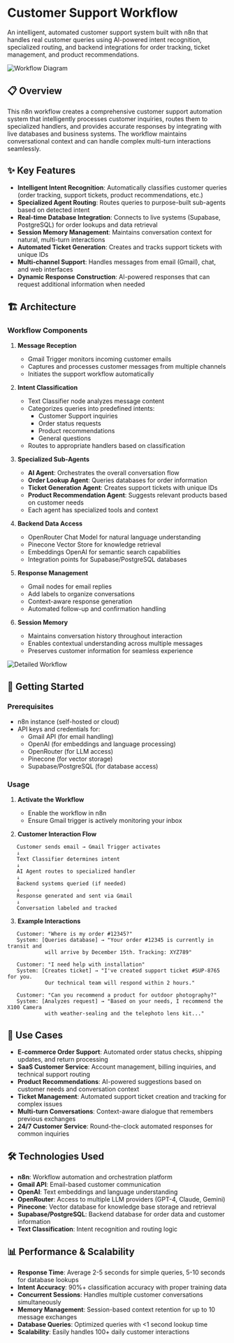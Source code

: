 # Customer Support Workflow

An intelligent, automated customer support system built with n8n that handles real customer queries using AI-powered intent recognition, specialized routing, and backend integrations for order tracking, ticket management, and product recommendations.

![Workflow Diagram](./screenshots/workflow-diagram.png)

## 📋 Overview

This n8n workflow creates a comprehensive customer support automation system that intelligently processes customer inquiries, routes them to specialized handlers, and provides accurate responses by integrating with live databases and business systems. The workflow maintains conversational context and can handle complex multi-turn interactions seamlessly.

## ✨ Key Features

- **Intelligent Intent Recognition**: Automatically classifies customer queries (order tracking, support tickets, product recommendations, etc.)
- **Specialized Agent Routing**: Routes queries to purpose-built sub-agents based on detected intent
- **Real-time Database Integration**: Connects to live systems (Supabase, PostgreSQL) for order lookups and data retrieval
- **Session Memory Management**: Maintains conversation context for natural, multi-turn interactions
- **Automated Ticket Generation**: Creates and tracks support tickets with unique IDs
- **Multi-channel Support**: Handles messages from email (Gmail), chat, and web interfaces
- **Dynamic Response Construction**: AI-powered responses that can request additional information when needed

## 🏗️ Architecture

### Workflow Components

1. **Message Reception**
   - Gmail Trigger monitors incoming customer emails
   - Captures and processes customer messages from multiple channels
   - Initiates the support workflow automatically

2. **Intent Classification**
   - Text Classifier node analyzes message content
   - Categorizes queries into predefined intents:
     - Customer Support inquiries
     - Order status requests
     - Product recommendations
     - General questions
   - Routes to appropriate handlers based on classification

3. **Specialized Sub-Agents**
   - **AI Agent**: Orchestrates the overall conversation flow
   - **Order Lookup Agent**: Queries databases for order information
   - **Ticket Generation Agent**: Creates support tickets with unique IDs
   - **Product Recommendation Agent**: Suggests relevant products based on customer needs
   - Each agent has specialized tools and context

4. **Backend Data Access**
   - OpenRouter Chat Model for natural language understanding
   - Pinecone Vector Store for knowledge retrieval
   - Embeddings OpenAI for semantic search capabilities
   - Integration points for Supabase/PostgreSQL databases

5. **Response Management**
   - Gmail nodes for email replies
   - Add labels to organize conversations
   - Context-aware response generation
   - Automated follow-up and confirmation handling

6. **Session Memory**
   - Maintains conversation history throughout interaction
   - Enables contextual understanding across multiple messages
   - Preserves customer information for seamless experience

![Detailed Workflow](./screenshots/workflow-detailed.png)

## 🚀 Getting Started

### Prerequisites

- n8n instance (self-hosted or cloud)
- API keys and credentials for:
  - Gmail API (for email handling)
  - OpenAI (for embeddings and language processing)
  - OpenRouter (for LLM access)
  - Pinecone (for vector storage)
  - Supabase/PostgreSQL (for database access)


### Usage

1. **Activate the Workflow**
   - Enable the workflow in n8n
   - Ensure Gmail trigger is actively monitoring your inbox

2. **Customer Interaction Flow**
```
   Customer sends email → Gmail Trigger activates
   ↓
   Text Classifier determines intent
   ↓
   AI Agent routes to specialized handler
   ↓
   Backend systems queried (if needed)
   ↓
   Response generated and sent via Gmail
   ↓
   Conversation labeled and tracked
```

3. **Example Interactions**
```
   Customer: "Where is my order #12345?"
   System: [Queries database] → "Your order #12345 is currently in transit and 
            will arrive by December 15th. Tracking: XYZ789"

   Customer: "I need help with installation"
   System: [Creates ticket] → "I've created support ticket #SUP-8765 for you. 
            Our technical team will respond within 2 hours."

   Customer: "Can you recommend a product for outdoor photography?"
   System: [Analyzes request] → "Based on your needs, I recommend the X100 Camera 
            with weather-sealing and the telephoto lens kit..."
```

## 🎯 Use Cases

- **E-commerce Order Support**: Automated order status checks, shipping updates, and return processing
- **SaaS Customer Service**: Account management, billing inquiries, and technical support routing
- **Product Recommendations**: AI-powered suggestions based on customer needs and conversation context
- **Ticket Management**: Automated support ticket creation and tracking for complex issues
- **Multi-turn Conversations**: Context-aware dialogue that remembers previous exchanges
- **24/7 Customer Service**: Round-the-clock automated responses for common inquiries

## 🛠️ Technologies Used

- **n8n**: Workflow automation and orchestration platform
- **Gmail API**: Email-based customer communication
- **OpenAI**: Text embeddings and language understanding
- **OpenRouter**: Access to multiple LLM providers (GPT-4, Claude, Gemini)
- **Pinecone**: Vector database for knowledge base storage and retrieval
- **Supabase/PostgreSQL**: Backend database for order data and customer information
- **Text Classification**: Intent recognition and routing logic

## 📊 Performance & Scalability

- **Response Time**: Average 2-5 seconds for simple queries, 5-10 seconds for database lookups
- **Intent Accuracy**: 90%+ classification accuracy with proper training data
- **Concurrent Sessions**: Handles multiple customer conversations simultaneously
- **Memory Management**: Session-based context retention for up to 10 message exchanges
- **Database Queries**: Optimized queries with <1 second lookup time
- **Scalability**: Easily handles 100+ daily customer interactions
